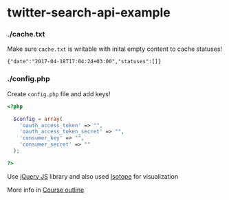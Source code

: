 # twitter-search-api-example

### ./cache.txt

Make sure `cache.txt` is writable with inital empty content to cache statuses!

```
{"date":"2017-04-18T17:04:24+03:00","statuses":[]}
```

### ./config.php

Create `config.php` file and add keys!

```php
<?php

  $config = array(
    'oauth_access_token' => "",
    'oauth_access_token_secret' => "",
    'consumer_key' => "",
    'consumer_secret' => ""
  );

?>
```

Use [jQuery JS](https://jquery.com/) library and also used [Isotope](http://isotope.metafizzy.co/) for visualization

More info in [Course outline](https://github.com/eesrakenduste-arendamine-2017k/kursus#6loeng)
